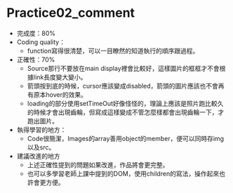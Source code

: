 # Practice02_comment  
* 完成度：80%  
* Coding quality：  
    * function寫得很清楚，可以一目瞭然的知道執行的順序跟過程。
* 正確性：70%  
    * Source那行不要放在main display裡會比較好，這樣圖片的框框才不會根據link長度變大變小。
    * 箭頭按到底的時候，cursor應該變成disabled，箭頭的圖片應該也不會再有原本hover的效果。
    * loading的部分使用setTimeOut好像怪怪的，理論上應該是照片跑比較久的時候才會出現齒輪，但寫成這樣變成不管怎麼樣都會出現齒輪一下，才跑出圖片。
* 執得學習的地方：  
    * Code很簡潔，Images的array善用object的member，便可以同時存img以及src。
* 建議改進的地方  
    * 上述正確性提到的問題如果改進，作品將會更完整。
    * 也可以多學習老師上課中提到的DOM，使用children的寫法，操作起來也許會更方便。 